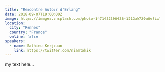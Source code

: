 ```yaml
---
title: "Rencontre Autour d'Erlang"
date: 2018-09-07T19:00:00Z
image: https://images.unsplash.com/photo-1471421298428-1513ab720a8e?ixlib=rb-1.2.1&ixid=eyJhcHBfaWQiOjEyMDd9&auto=format&fit=crop&w=500&q=60
location:
  city: "Rennes"
  country: "France"
  online: false
speakers:
  - name: Mathieu Kerjouan
    link: https://twitter.com/niamtokik
---
```


my text here...
